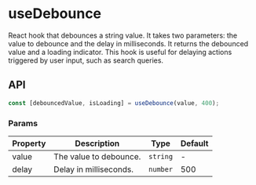 # useDebounce

React hook that debounces a string value. It takes two parameters: the value to debounce and the delay in milliseconds. It returns the debounced value and a loading indicator. This hook is useful for delaying actions triggered by user input, such as search queries.

## API

```typescript
const [debouncedValue, isLoading] = useDebounce(value, 400);
```

### Params

| Property | Description            | Type     | Default |
| -------- | ---------------------- | -------- | ------- |
| value    | The value to debounce. | `string` | -       |
| delay    | Delay in milliseconds. | `number` | 500     |
